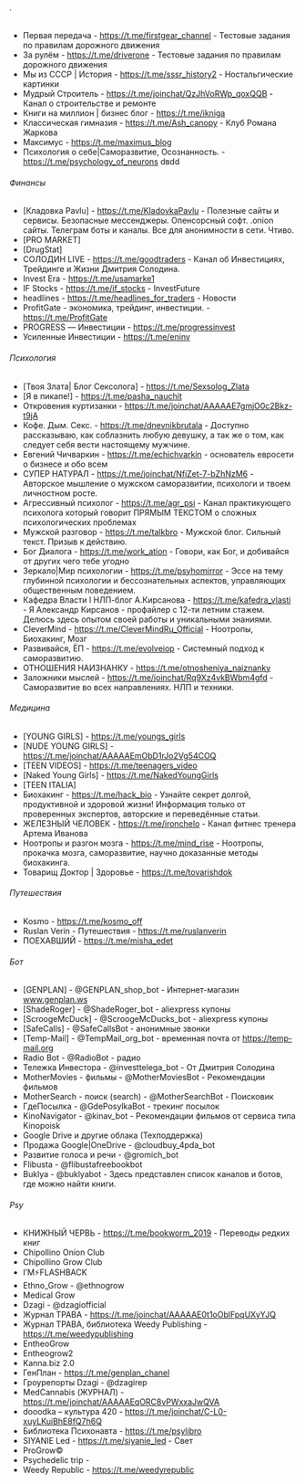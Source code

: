 ###### .
- Первая передача - https://t.me/firstgear_channel - Тестовые задания по правилам дорожного движения
- За рулём - https://t.me/driverone - Тестовые задания по правилам дорожного движения
- Мы из СССР | История - https://t.me/sssr_history2 - Ностальгические картинки   
- Мудрый Строитель - https://t.me/joinchat/QzJhVoRWp_qoxQQB - Канал о строительстве и ремонте  
- Книги на миллион | бизнес блог  - https://t.me/ikniga  
- Классическая гимназия - https://t.me/Ash_canopy - Клуб Романа Жаркова  
- Максимус - https://t.me/maximus_blog  
- Психология о себе|Саморазвитие, Осознанность. - https://t.me/psychology_of_neurons
dвdd
###### Финансы
- [Кладовка Pavlu] - https://t.me/KladovkaPavlu - Полезные сайты и сервисы. Безопасные мессенджеры. Опенсорсный софт. .onion сайты. Телеграм боты и каналы.  Все для анонимности в сети. Чтиво.  
- [PRO MARKET]  
- [DrugStat]  
- СОЛОДИН LIVE - https://t.me/goodtraders - Канал об Инвестициях, Трейдинге и Жизни Дмитрия Солодина.  
- Invest Era - https://t.me/usamarke1  
- IF Stocks - https://t.me/if_stocks - InvestFuture  
- headlines - https://t.me/headlines_for_traders - Новости  
- ProfitGate - экономика, трейдинг, инвестиции. - https://t.me/ProfitGate  
- PROGRESS — Инвестиции - https://t.me/progressinvest  
- Усиленные Инвестиции - https://t.me/eninv

###### Психология
- [Твоя Злата| Блог Сексолога] - https://t.me/Sexsolog_Zlata  
- [Я в пикапе!] - https://t.me/pasha_nauchit  
- Откровения куртизанки - https://t.me/joinchat/AAAAAE7gmjO0c2Bkz-t9jA  
- Кофе. Дым. Секс. - https://t.me/dnevnikbrutala - Доступно рассказываю, как соблазнить любую девушку, а так же о том, как следует себя вести настоящему мужчине.   
- Евгений Чичваркин - https://t.me/echichvarkin - основатель евросети о бизнесе и обо всем  
- СУПЕР НАТУРАЛ - https://t.me/joinchat/NfiZet-7-bZhNzM6 - Авторское мышление о мужском саморазвитии, психологи и твоем личностном росте.  
- Агрессивный психолог - https://t.me/agr_psi - Канал практикующего психолога который говорит ПРЯМЫМ ТЕКСТОМ о сложных психологических проблемах  
- Мужской разговор - https://t.me/talkbro - Мужской блог. Сильный текст. Призыв к действию.  
- Бог Диалога - https://t.me/work_ation - Говори, как Бог, и добивайся от других чего тебе угодно  
- Зеркало|Мир психологии - https://t.me/psyhomirror - Эссе на тему глубинной психологии и бессознательных аспектов, управляющих общественным поведением.  
- Кафедра Власти l НЛП-блог А.Кирсанова - https://t.me/kafedra_vlasti - Я Александр Кирсанов - профайлер с 12-ти летним стажем. Делюсь здесь опытом своей работы и уникальными знаниями.  
- CleverMind - https://t.me/CleverMindRu_Official - Ноотропы, Биохакинг, Мозг  
- Развивайся, ЁП - https://t.me/evolveiop - Системный подход к саморазвитию.  
- ОТНОШЕНИЯ НАИЗНАНКУ - https://t.me/otnosheniya_naiznanky   
- Заложники мыслей - https://t.me/joinchat/Rq9Xz4vkBWbm4gfd - Саморазвитие во всех направлениях. НЛП и техники.  

###### Медицина
- [YOUNG GIRLS] - https://t.me/youngs_girls  
- [NUDE YOUNG GIRLS] - https://t.me/joinchat/AAAAAEmObD1rJo2Vg54COQ  
- [TEEN VIDEOS] - https://t.me/teenagers_video  
- [Naked Young Girls] - https://t.me/NakedYoungGirls  
- [TEEN ITALIA]
- Биохакинг - https://t.me/hack_bio - Узнайте секрет долгой, продуктивной и здоровой жизни! Информация только от проверенных экспертов, авторские и переведённые статьи.  
- ЖЕЛЕЗНЫЙ ЧЕЛОВЕК - https://t.me/ironchelo - Канал фитнес тренера Артема Иванова  
- Ноотропы и разгон мозга - https://t.me/mind_rise - Ноотропы, прокачка мозга, саморазвитие, научно доказанные методы биохакинга.  
- Товарищ Доктор | Здоровье - https://t.me/tovarishdok

###### Путешествия
- Kosmo - https://t.me/kosmo_off  
- Ruslan Verin - Путешествия - https://t.me/ruslanverin  
- ПОЕХАВШИЙ - https://t.me/misha_edet

###### Бот
- [GENPLAN] - @GENPLAN_shop_bot - Интернет-магазин www.genplan.ws  
- [ShadeRoger] - @ShadeRoger_bot - aliexpress купоны  
- [ScroogeMcDuck] - @ScroogeMcDucks_bot - aliexpress купоны  
- [SafeCalls] - @SafeCallsBot - анонимные звонки  
- [Temp-Mail] - @TempMail_org_bot - временная почта от https://temp-mail.org  
- Radio Bot - @RadioBot - радио  
- Тележка Инвестора - @investtelega_bot - От Дмитрия Солодина  
- MotherMovies - фильмы - @MotherMoviesBot - Рекомендации фильмов  
- MotherSearch - поиск (search) - @MotherSearchBot - Поисковик  
- ГдеПосылка - @GdePosylkaBot - трекинг посылок
- KinoNavigator - @kinav_bot - Рекомендации фильмов от сервиса типа Kinopoisk
- Google Drive и другие облака (Техподдержка)  
- Продажа Google|OneDrive - @cloudbuy_4pda_bot  
- Развитие голоса и речи - @gromich_bot
- Flibusta - @flibustafreebookbot  
- Buklya - @buklyabot - Здесь представлен список каналов и ботов, где можно найти книги.  

###### Psy
- КНИЖНЫЙ ЧЕРВЬ - https://t.me/bookworm_2019 - Переводы редких книг
- Chipollino Onion Club  
- Chipollino Grow Club  
- I’M⚡️FLASHBACK  
- Ethno_Grow - @ethnogrow  
- Medical Grow   
- Dzagi - @dzagiofficial  
- Журнал ТРАВА - https://t.me/joinchat/AAAAAE0t1oOblFpqUXyYJQ  
- Журнал ТРАВА, библиотека Weedy Publishing - https://t.me/weedypublishing  
- EntheoGrow  
- Entheogrow2
- Kanna.biz 2.0
- ГенПлан - https://t.me/genplan_chanel  
- Гроурепорты Dzagi - @dzagirep  
- MedСannabis (ЖУРНАЛ) - https://t.me/joinchat/AAAAAEqORC8vPWxxaJwQVA  
- dooodka – культура 420 - https://t.me/joinchat/C-L0-xuyLKuiBhE8fQ7h6Q  
- Библиотека Психонавта - https://t.me/psylibro  
- SIYANIE Led - https://t.me/siyanie_led - Свет  
- ProGrow©  
- Psychedelic trip - 
- Weedy Republic - https://t.me/weedyrepublic